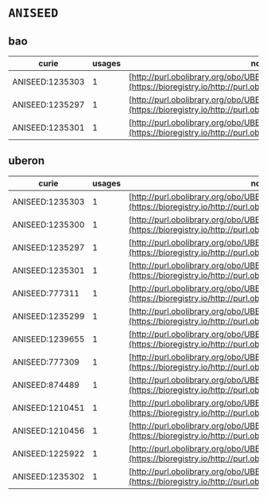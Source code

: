 # `ANISEED`
## bao
| curie           |   usages | nodes                                                                                                                 |
|-----------------|----------|-----------------------------------------------------------------------------------------------------------------------|
| ANISEED:1235303 |        1 | [http://purl.obolibrary.org/obo/UBERON:0000160](https://bioregistry.io/http://purl.obolibrary.org/obo/UBERON:0000160) |
| ANISEED:1235297 |        1 | [http://purl.obolibrary.org/obo/UBERON:0000945](https://bioregistry.io/http://purl.obolibrary.org/obo/UBERON:0000945) |
| ANISEED:1235301 |        1 | [http://purl.obolibrary.org/obo/UBERON:0001043](https://bioregistry.io/http://purl.obolibrary.org/obo/UBERON:0001043) |
## uberon
| curie           |   usages | nodes                                                                                                                 |
|-----------------|----------|-----------------------------------------------------------------------------------------------------------------------|
| ANISEED:1235303 |        1 | [http://purl.obolibrary.org/obo/UBERON:0000160](https://bioregistry.io/http://purl.obolibrary.org/obo/UBERON:0000160) |
| ANISEED:1235300 |        1 | [http://purl.obolibrary.org/obo/UBERON:0000206](https://bioregistry.io/http://purl.obolibrary.org/obo/UBERON:0000206) |
| ANISEED:1235297 |        1 | [http://purl.obolibrary.org/obo/UBERON:0000945](https://bioregistry.io/http://purl.obolibrary.org/obo/UBERON:0000945) |
| ANISEED:1235301 |        1 | [http://purl.obolibrary.org/obo/UBERON:0001043](https://bioregistry.io/http://purl.obolibrary.org/obo/UBERON:0001043) |
| ANISEED:777311  |        1 | [http://purl.obolibrary.org/obo/UBERON:0002280](https://bioregistry.io/http://purl.obolibrary.org/obo/UBERON:0002280) |
| ANISEED:1235299 |        1 | [http://purl.obolibrary.org/obo/UBERON:0006870](https://bioregistry.io/http://purl.obolibrary.org/obo/UBERON:0006870) |
| ANISEED:1239655 |        1 | [http://purl.obolibrary.org/obo/UBERON:0009860](https://bioregistry.io/http://purl.obolibrary.org/obo/UBERON:0009860) |
| ANISEED:777309  |        1 | [http://purl.obolibrary.org/obo/UBERON:0009892](https://bioregistry.io/http://purl.obolibrary.org/obo/UBERON:0009892) |
| ANISEED:874489  |        1 | [http://purl.obolibrary.org/obo/UBERON:0009893](https://bioregistry.io/http://purl.obolibrary.org/obo/UBERON:0009893) |
| ANISEED:1210451 |        1 | [http://purl.obolibrary.org/obo/UBERON:0009894](https://bioregistry.io/http://purl.obolibrary.org/obo/UBERON:0009894) |
| ANISEED:1210456 |        1 | [http://purl.obolibrary.org/obo/UBERON:0009895](https://bioregistry.io/http://purl.obolibrary.org/obo/UBERON:0009895) |
| ANISEED:1225922 |        1 | [http://purl.obolibrary.org/obo/UBERON:0009896](https://bioregistry.io/http://purl.obolibrary.org/obo/UBERON:0009896) |
| ANISEED:1235302 |        1 | [http://purl.obolibrary.org/obo/UBERON:0015227](https://bioregistry.io/http://purl.obolibrary.org/obo/UBERON:0015227) |
